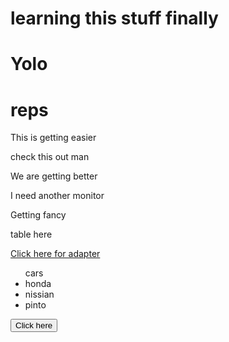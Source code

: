 # learning this stuff finally

# Yolo

#  reps

This is getting easier

check this out man

We are getting better

I need another monitor

<p>Getting fancy</p>

<tbl> table here </tbl>

<a href='https://www.amazon.com/Adapter-Thunderbolt-Converter-Compatible-MacBook/dp/B076X2XS9R/ref=asc_df_B076X2XS9R/?tag=hyprod-20&linkCode=df0&hvadid=309773039951&hvpos=&hvnetw=g&hvrand=76086300939953830&hvpone=&hvptwo=&hvqmt=&hvdev=c&hvdvcmdl=&hvlocint=&hvlocphy=9017460&hvtargid=pla-568086311199&psc=1' target='_blank'> Click here for adapter</a>

<ul> cars 
    <li>honda</li>
    <li>nissian</li>
    <li>pinto</li> 
</ul>

<button type="text">Click here</button>